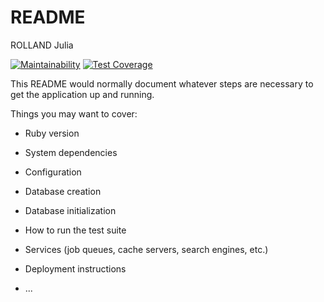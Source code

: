 # README

ROLLAND Julia

[![Maintainability](https://api.codeclimate.com/v1/badges/25706fac19586ba25687/maintainability)](https://codeclimate.com/github/Julia185/projet-back-A2019/maintainability)
[![Test Coverage](https://api.codeclimate.com/v1/badges/25706fac19586ba25687/test_coverage)](https://codeclimate.com/github/Julia185/projet-back-A2019/test_coverage)

This README would normally document whatever steps are necessary to get the
application up and running.

Things you may want to cover:

* Ruby version

* System dependencies

* Configuration

* Database creation

* Database initialization

* How to run the test suite

* Services (job queues, cache servers, search engines, etc.)

* Deployment instructions

* ...
